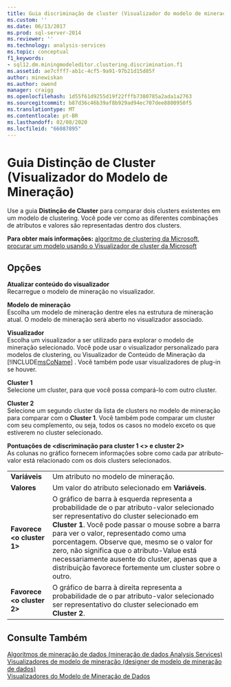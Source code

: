 ```yaml
---
title: Guia discriminação de cluster (Visualizador do modelo de mineração) | Microsoft Docs
ms.custom: ''
ms.date: 06/13/2017
ms.prod: sql-server-2014
ms.reviewer: ''
ms.technology: analysis-services
ms.topic: conceptual
f1_keywords:
- sql12.dm.miningmodeleditor.clustering.discrimination.f1
ms.assetid: ae7cfff7-ab1c-4cf5-9a91-97b21d15d85f
author: minewiskan
ms.author: owend
manager: craigg
ms.openlocfilehash: 1d55f61d9255d19f22fffb7380785a2ada1a2763
ms.sourcegitcommit: b87d36c46b39af8b929ad94ec707dee8800950f5
ms.translationtype: MT
ms.contentlocale: pt-BR
ms.lasthandoff: 02/08/2020
ms.locfileid: "66087895"
---
```

# <a name="cluster-discrimination-tab-mining-model-viewer"></a>Guia Distinção de Cluster (Visualizador do Modelo de Mineração)
  Use a guia **Distinção de Cluster** para comparar dois clusters existentes em um modelo de clustering. Você pode ver como as diferentes combinações de atributos e valores são representadas dentro dos clusters.  
  
 **Para obter mais informações:** [algoritmo de clustering da Microsoft](data-mining/microsoft-clustering-algorithm.md), [procurar um modelo usando o Visualizador de cluster da Microsoft](data-mining/browse-a-model-using-the-microsoft-cluster-viewer.md)  
  
## <a name="options"></a>Opções  
 **Atualizar conteúdo do visualizador**  
 Recarregue o modelo de mineração no visualizador.  
  
 **Modelo de mineração**  
 Escolha um modelo de mineração dentre eles na estrutura de mineração atual. O modelo de mineração será aberto no visualizador associado.  
  
 **Visualizador**  
 Escolha um visualizador a ser utilizado para explorar o modelo de mineração selecionado. Você pode usar o visualizador personalizado para modelos de clustering, ou Visualizador de Conteúdo de Mineração da [!INCLUDE[msCoName](../includes/msconame-md.md)] . Você também pode usar visualizadores de plug-in se houver.  
  
 **Cluster 1**  
 Selecione um cluster, para que você possa compará-lo com outro cluster.  
  
 **Cluster 2**  
 Selecione um segundo cluster da lista de clusters no modelo de mineração para comparar com o **Cluster 1**. Você também pode comparar um cluster com seu complemento, ou seja, todos os casos no modelo exceto os que estiverem no cluster selecionado.  
  
 **Pontuações de \<discriminação para cluster 1 \<> e cluster 2>**  
 As colunas no gráfico fornecem informações sobre como cada par atributo-valor está relacionado com os dois clusters selecionados.  
  
|||  
|-|-|  
|**Variáveis**|Um atributo no modelo de mineração.|  
|**Valores**|Um valor do atributo selecionado em **Variáveis**.|  
|**Favorece \<o cluster 1>**|O gráfico de barra à esquerda representa a probabilidade de o par atributo-valor selecionado ser representativo do cluster selecionado em **Cluster 1**. Você pode passar o mouse sobre a barra para ver o valor, representado como uma porcentagem. Observe que, mesmo se o valor for zero, não significa que o atributo-Value está necessariamente ausente do cluster, apenas que a distribuição favorece fortemente um cluster sobre o outro.|  
|**Favorece \<o cluster 2>**|O gráfico de barra à direita representa a probabilidade de o par atributo-valor selecionado ser representativo do cluster selecionado em **Cluster 2**.|  
  
## <a name="see-also"></a>Consulte Também  
 [Algoritmos de mineração de dados &#40;mineração de dados Analysis Services&#41;](data-mining/data-mining-algorithms-analysis-services-data-mining.md)   
 [Visualizadores de modelo de mineração &#40;designer de modelo de mineração de dados&#41;](mining-model-viewers-data-mining-model-designer.md)   
 [Visualizadores do Modelo de Mineração de Dados](data-mining/data-mining-model-viewers.md)  
  
  

